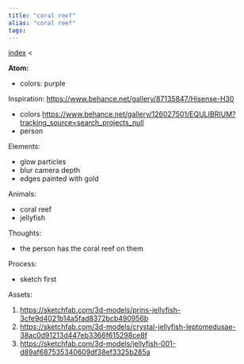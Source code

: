 ```yaml
---
title: "coral reef"
alias: "coral reef"
tags: 
---
```


[index](/.md) < 

**Atom:** 
- colors: purple

Inspiration:
https://www.behance.net/gallery/87135847/Hisense-H30
- colors
https://www.behance.net/gallery/126027501/EQULIBRIUM?tracking_source=search_projects_null
- person

Elements:
- glow particles
- blur camera depth
- edges painted with gold

Animals:
- coral reef
- jellyfish

Thoughts:
- the person has the coral reef on them

Process:
- sketch first

Assets:
1. https://sketchfab.com/3d-models/prins-jellyfish-3cfe9d4021b14a5fad8372bcb490956b
2. https://sketchfab.com/3d-models/crystal-jellyfish-leptomedusae-38ac0d91213d447eb3366f615298ce8f
3. https://sketchfab.com/3d-models/jellyfish-001-d89af687535340609df38ef3325b285a